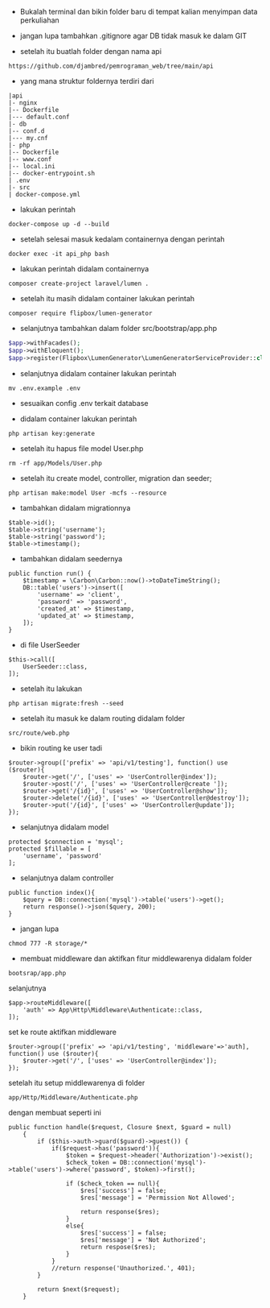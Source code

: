 - Bukalah terminal dan bikin folder baru 
di tempat kalian menyimpan data perkuliahan

- jangan lupa tambahkan .gitignore agar DB tidak masuk ke dalam GIT

- setelah itu buatlah folder dengan nama api
```
https://github.com/djambred/pemrograman_web/tree/main/api
```

- yang mana struktur foldernya terdiri dari
``` 
|api
|- nginx
|-- Dockerfile
|--- default.conf
|- db
|-- conf.d
|--- my.cnf
|- php
|-- Dockerfile
|-- www.conf
|-- local.ini
|-- docker-entrypoint.sh
| .env
|- src
| docker-compose.yml
```
- lakukan perintah
```
docker-compose up -d --build
```

- setelah selesai masuk kedalam containernya dengan perintah 
```
docker exec -it api_php bash
```

- lakukan perintah didalam containernya 
```
composer create-project laravel/lumen .
```
- setelah itu masih didalam container lakukan perintah 
```
composer require flipbox/lumen-generator
```
- selanjutnya tambahkan dalam folder src/bootstrap/app.php

``` php
$app->withFacades(); 
$app->withEloquent();
$app->register(Flipbox\LumenGenerator\LumenGeneratorServiceProvider::class);
```

- selanjutnya didalam container lakukan perintah 
```
mv .env.example .env
```

- sesuaikan config .env terkait database

- didalam container lakukan perintah 
```
php artisan key:generate
```

- setelah itu hapus file model User.php

```
rm -rf app/Models/User.php
```

- setelah itu create model, controller, migration dan seeder;

```
php artisan make:model User -mcfs --resource
```

- tambahkan didalam migrationnya 
```
$table->id();
$table->string('username');
$table->string('password');
$table->timestamp();
```

- tambahkan didalam seedernya
```
public function run() {
    $timestamp = \Carbon\Carbon::now()->toDateTimeString();
    DB::table('users')->insert([
        'username' => 'client',
        'password' => 'password',
        'created_at' => $timestamp,
        'updated_at' => $timestamp,
    ]);
}
```
- di file UserSeeder

```
$this->call([
    UserSeeder::class,
]);
```

- setelah itu lakukan 
```
php artisan migrate:fresh --seed
```

- setelah itu masuk ke dalam routing didalam folder
```
src/route/web.php
```

- bikin routing ke user tadi
```
$router->group(['prefix' => 'api/v1/testing'], function() use ($router){
    $router->get('/', ['uses' => 'UserController@index']);
	$router->post('/', ['uses' => 'UserController@create ']);
	$router->get('/{id}', ['uses' => 'UserController@show']);
	$router->delete('/{id}', ['uses' => 'UserController@destroy']);
	$router->put('/{id}', ['uses' => 'UserController@update']);
});
```

- selanjutnya didalam model 

```
protected $connection = 'mysql';
protected $fillable = [
    'username', 'password'
];
```

- selanjutnya dalam controller

```
public function index(){
    $query = DB::connection('mysql')->table('users')->get();
    return response()->json($query, 200);
}
```

- jangan lupa

```
chmod 777 -R storage/*
```

- membuat middleware dan aktifkan fitur middlewarenya didalam folder 
```
bootsrap/app.php
```
selanjutnya
```
$app->routeMiddleware([
    'auth' => App\Http\Middleware\Authenticate::class,
]);
```
set ke route aktifkan middleware
```
$router->group(['prefix' => 'api/v1/testing', 'middleware'=>'auth], function() use ($router){
    $router->get('/', ['uses' => 'UserController@index']);
});
```
setelah itu setup middlewarenya di folder
```
app/Http/Middleware/Authenticate.php
```
dengan membuat seperti ini
```
public function handle($request, Closure $next, $guard = null)
    {
        if ($this->auth->guard($guard)->guest()) {
            if($request->has('password')){
                $token = $request->header('Authorization')->exist();
                $check_token = DB::connection('mysql')->table('users')->where('password', $token)->first();

                if ($check_token == null){
                    $res['success'] = false;
                    $res['message'] = 'Permission Not Allowed';

                    return response($res);
                }
                else{
                    $res['success'] = false;
                    $res['message'] = 'Not Authorized';
                    return respose($res);
                }
            }
            //return response('Unauthorized.', 401);
        }

        return $next($request);
    }
```




